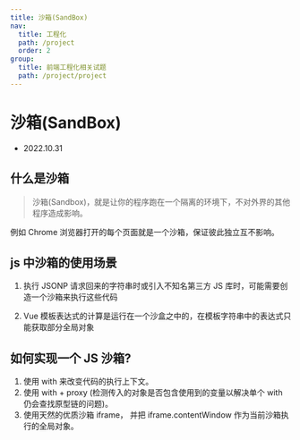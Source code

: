 ```yaml
---
title: 沙箱(SandBox)
nav:
  title: 工程化
  path: /project
  order: 2
group:
  title: 前端工程化相关试题
  path: /project/project
---
```


# 沙箱(SandBox)

- 2022.10.31

## 什么是沙箱

> 沙箱(Sandbox)，就是让你的程序跑在一个隔离的环境下，不对外界的其他程序造成影响。

例如 Chrome 浏览器打开的每个页面就是一个沙箱，保证彼此独立互不影响。

## js 中沙箱的使用场景

1. 执行 JSONP 请求回来的字符串时或引入不知名第三方 JS 库时，可能需要创造一个沙箱来执行这些代码

2. Vue 模板表达式的计算是运行在一个沙盒之中的，在模板字符串中的表达式只能获取部分全局对象

## 如何实现一个 JS 沙箱?

1. 使用 with 来改变代码的执行上下文。
2. 使用 with + proxy (检测传入的对象是否包含使用到的变量以解决单个 with 仍会查找原型链的问题)。
3. 使用天然的优质沙箱 iframe， 并把 iframe.contentWindow 作为当前沙箱执行的全局对象。
